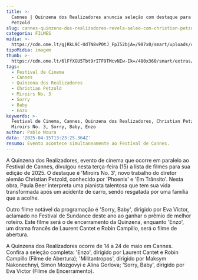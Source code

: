 ```yaml
---
title: >-
  Cannes | Quinzena dos Realizadores anuncia seleção com destaque para Christian
  Petzold
slug: cannes-quinzena-dos-realizadores-revela-seleo-com-christian-petzold-e-mais
categoria: FILMES
midia: >-
  https://cdn.ome.lt/gjRkL9C-UdTN8vP0tJ_FpI52bjA=/987x0/smart/uploads/conteudo/fotos/miroirs-no-3_1.jpg
tipoMidia: imagem
thumb: >-
  https://cdn.ome.lt/6lFfXGU5Tbt9rITF9TMcvNIw-Ik=/480x360/smart/extras/conteudos/miroirs-no-3.jpg
tags:
  - Festival de Cinema
  - Cannes
  - Quinzena dos Realizadores
  - Christian Petzold
  - Miroirs No. 3
  - Sorry
  - Baby
  - Enzo
keywords: >-
  Festival de Cinema, Cannes, Quinzena dos Realizadores, Christian Petzold,
  Miroirs No. 3, Sorry, Baby, Enzo
author: Pablo Moura
data: '2025-04-15T13:23:25.364Z'
resumo: Evento acontece simultaneamente ao Festival de Cannes.
---
```


A Quinzena dos Realizadores, evento de cinema que ocorre em paralelo ao Festival de Cannes, divulgou nesta terça-feira (15) a lista de filmes para sua edição de 2025. O destaque é 'Miroirs No. 3', novo trabalho do diretor alemão Christian Petzold, conhecido por 'Phoenix' e 'Em Trânsito'. Nesta obra, Paula Beer interpreta uma pianista talentosa que tem sua vida transformada após um acidente de carro, sendo resgatada por uma família que a acolhe.

Outro filme notável da programação é 'Sorry, Baby', dirigido por Eva Victor, aclamado no Festival de Sundance deste ano ao ganhar o prêmio de melhor roteiro. Este filme será o de encerramento da Quinzena, enquanto 'Enzo', um drama francês de Laurent Cantet e Robin Campillo, será o filme de abertura.

A Quinzena dos Realizadores ocorre de 14 a 24 de maio em Cannes. Confira a seleção completa: 'Enzo', dirigido por Laurent Cantet e Robin Campillo (Filme de Abertura); 'Militantropos', dirigido por Maksym Nakonechnyi, Simon Mozgovyi e Alina Gorlova; 'Sorry, Baby', dirigido por Eva Victor (Filme de Encerramento).
